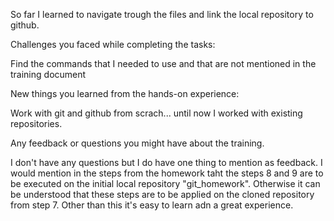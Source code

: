 So far I learned to navigate trough the files and link the local repository to github.

Challenges you faced while completing the tasks:

Find the commands that I needed to use and that are not mentioned in the training document

New things you learned from the hands-on experience:

Work with git and github from scrach... until now I worked with existing repositories.

Any feedback or questions you might have about the training.

I don't have any questions but I do have one thing to mention as feedback.
I would mention in the steps from the homework taht the steps 8 and 9 are to be executed on the initial local repository "git_homework". Otherwise it can be understood that these steps are to be applied on the cloned repository from step 7.
Other than this it's easy to learn adn a great experience.